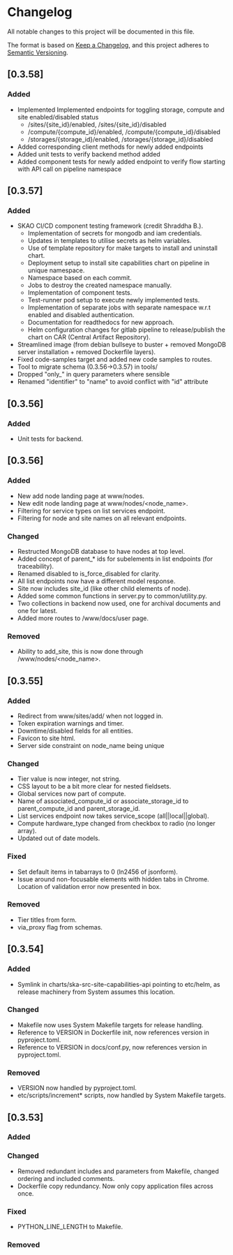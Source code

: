 # Changelog

All notable changes to this project will be documented in this file.

The format is based on [Keep a Changelog](https://keepachangelog.com/en/1.1.0/),
and this project adheres to [Semantic Versioning](https://semver.org/spec/v2.0.0.html).


## [0.3.58]

### Added
- Implemented Implemented endpoints for toggling storage, compute and site enabled/disabled status 
  - /sites/{site_id}/enabled, /sites/{site_id}/disabled
  - /compute/{compute_id}/enabled, /compute/{compute_id}/disabled
  - /storages/{storage_id}/enabled, /storages/{storage_id}/disabled
- Added corresponding client methods for newly added endpoints
- Added unit tests to verify backend method added
- Added component tests for newly added endpoint to verify flow starting with API call on pipeline namespace


## [0.3.57]

### Added

- SKAO CI/CD component testing framework (credit Shraddha B.).
  - Implementation of secrets for mongodb and iam credentials. 
  - Updates in templates to utilise secrets as helm variables.
  - Use of template repository for make targets to install and uninstall chart.
  - Deployment setup to install site capabilities chart on pipeline in unique namespace. 
  - Namespace based on each commit.
  - Jobs to destroy the created namespace manually.
  - Implementation of component tests.
  - Test-runner pod setup to execute newly implemented tests.
  - Implementation of separate jobs with separate namespace w.r.t enabled and disabled authentication.
  - Documentation for readthedocs for new approach.
  - Helm configuration changes for gitlab pipeline to release/publish the chart on CAR (Central Artifact Repository).
- Streamlined image (from debian bullseye to buster + removed MongoDB server installation + removed Dockerfile layers).
- Fixed code-samples target and added new code samples to routes.
- Tool to migrate schema (0.3.56->0.3.57) in tools/
- Dropped "only_" in query parameters where sensible
- Renamed "identifier" to "name" to avoid conflict with "id" attribute

## [0.3.56]

### Added

- Unit tests for backend.

## [0.3.56]

### Added

- New add node landing page at www/nodes.
- New edit node landing page at www/nodes/<node_name>.
- Filtering for service types on list services endpoint.
- Filtering for node and site names on all relevant endpoints.

### Changed

- Restructed MongoDB database to have nodes at top level.
- Added concept of parent_* ids for subelements in list endpoints (for traceability).
- Renamed disabled to is_force_disabled for clarity.
- All list endpoints now have a different model response.
- Site now includes site_id (like other child elements of node).
- Added some common functions in server.py to common/utility.py.
- Two collections in backend now used, one for archival documents and one for latest.
- Added more routes to /www/docs/user page.

### Removed

- Ability to add_site, this is now done through /www/nodes/<node_name>.

## [0.3.55]

### Added

- Redirect from www/sites/add/<site> when not logged in.
- Token expiration warnings and timer.
- Downtime/disabled fields for all entities.
- Favicon to site html.
- Server side constraint on node_name being unique

### Changed

- Tier value is now integer, not string.
- CSS layout to be a bit more clear for nested fieldsets.
- Global services now part of compute.
- Name of associated_compute_id or associate_storage_id to parent_compute_id and parent_storage_id.
- List services endpoint now takes service_scope (all||local||global).
- Compute hardware_type changed from checkbox to radio (no longer array).
- Updated out of date models.

### Fixed

- Set default items in tabarrays to 0 (ln2456 of jsonform).
- Issue around non-focusable elements with hidden tabs in Chrome. Location of validation error now presented in box.

### Removed

- Tier titles from form.
- via_proxy flag from schemas.

## [0.3.54]

### Added

- Symlink in charts/ska-src-site-capabilities-api pointing to etc/helm, as release machinery from System assumes
  this location.

### Changed

- Makefile now uses System Makefile targets for release handling.
- Reference to VERSION in Dockerfile init, now references version in pyproject.toml.
- Reference to VERSION in docs/conf.py, now references version in pyproject.toml.

### Removed

- VERSION now handled by pyproject.toml.
- etc/scripts/increment* scripts, now handled by System Makefile targets.

## [0.3.53]

### Added

### Changed

- Removed redundant includes and parameters from Makefile, changed ordering and included comments.
- Dockerfile copy redundancy. Now only copy application files across once.

### Fixed

- PYTHON_LINE_LENGTH to Makefile.

### Removed




